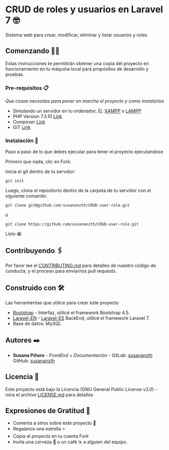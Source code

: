 # CRUD de roles y usuarios en Laravel 7 🤓

Sistema web para crear, modificar, eliminar y listar usuarios y roles

## Comenzando 💪🚀

Estas instrucciones te permitirán obtener una copia del proyecto en funcionamiento en tu máquina local para propósitos de desarrollo y pruebas.

### Pre-requisitos 📋

_Que cosas necesitas para poner en marcha el proyecto y como instalarlos_

* Simulando un servidor en tu ordenador, Ej: [XAMPP](https://www.apachefriends.org/es/index.html) o [LAMPP](https://bitnami.com/stack/lamp/installer)
* PHP Version 7.3.10 [Link](https://www.php.net/manual/es/function.phpversion.php)
* Composer [Link](https://getcomposer.org/download/)
*	GIT [Link](https://git-scm.com/downloads)

### Instalación 🔧

Paso a paso de lo que debes ejecutar para tener el proyecto ejecutandose

Primero que nada, clic en Fork.

Inicia el git dentro de tu servidor:
```
git init
```

Luego, clona el repositorio dentro de la carpeta de tu servidor con el siguiente comando:
```
git clone git@github.com:susananzth/CRUD-user-role.git
```
_o_
```
git clone https://github.com/susananzth/CRUD-user-role.git
```

Listo 😁

## Contribuyendo 🖇️

Por favor lee el [CONTRIBUTING.md](https://github.com/susananzth/CRUD-user-role/blob/master/CONTRIBUTING.md) para detalles de nuestro código de conducta, y el proceso para enviarnos pull requests.

## Construido con 🛠️

Las herramientas que utilice para crear este proyecto

* [Bootstrap](https://getbootstrap.com/docs/4.5/getting-started/introduction/) - Interfaz, utilicé el framework Bootstrap 4.5.
* [Laravel-EN](https://laravel.com/docs/7.x) - [Laravel-ES](https://docs.laraveles.com/docs/5.5) BackEnd, utilicé el framework Laravel 7.
*	Base de datos: MySQL

## Autores ✒️

* **Susana Piñero** - *FrontEnd + Documentación* - GitLab: [susananzth](https://gitlab.com/susananzth) GitHub: [susananzth](https://github.com/susananzth)

## Licencia 📄

Este proyecto está bajo la Licencia (GNU General Public License v3.0) - mira el archivo [LICENSE.md](https://github.com/susananzth/CRUD-user-role/blob/master/LICENSE.mb) para detalles

## Expresiones de Gratitud 🎁

* Comenta a otros sobre este proyecto 📢
* Regalanos una estrella ⭐
* Copia el proyecto en tu cuenta Fork
* Invita una cerveza 🍺 o un café ☕ a alguien del equipo.
